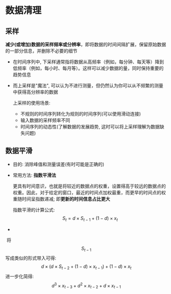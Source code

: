 # 数据清理

## 采样

**减少(或增加)数据的采样频率或分辨率**，即将数据的时间间隔扩展，保留原始数据的一部分信息，并删除不必要的细节

- 在时间序列中, 下采样通常指将数据从高频率（例如，每分钟、每天等）降到低频率（例如，每小时、每月等）。这样可以减少数据的量，同时保持重要的趋势信息

  
  
- 而上采样是"魔法", 可以认为不进行测量，但仍然认为你可以从不频繁的测量中获得高分辨率的数据
  
  上采样的使用场景:
  
   - 不规则的时间序列转化为规则的时间序列(可以使用滑动连接)
   - 输入数据的采样频率不同
   - 时间序列的动态性(了解数据的发展趋势, 这时可以将上采样理解为数据缺失问题)

## 数据平滑

- 目的: 消除峰值和测量误差(有时可能是正确的)

- 常用方法: **指数平滑法**

  更具有时间意识，也就是将较近的数据点的权重，设置得高于较远的数据点的权重。因此，对于给定的窗口，最近的时间点加权最重，而更早的时间点的权重随时间呈指数递减; 即**更新的时间信息占比更大**
  
  指数平滑的计算公式:
  $$
  S_t = d \times S_{t-1} + (1 - d) \times x_t
  $$
  
- 

​	将$$S_{t-1}$$写成类似的形式带入可得:
$$
d \times (d \times S_{t -2} + (1 -d) \times x_{t - 1}) + (1-d) \times x_t
$$
​	进一步化简得:
$$
d^3 \times x_{t-3} + d^2 \times x_{t-2} + d \times x_{t-1}
$$
